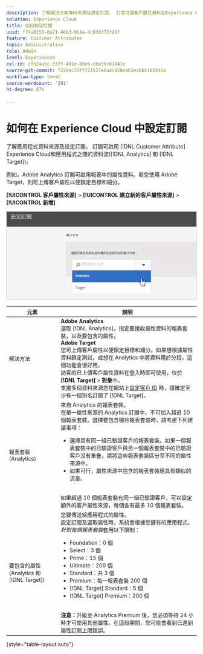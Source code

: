 ```yaml
---
description: 了解解決方案資料來源及設定訂閱。 訂閱可讓客戶屬性資料在Experience Cloud和應用程式（Analytics和Target）之間流動。
solution: Experience Cloud
title: 如何設定訂閱
uuid: f74a8155-0a21-46b3-9b1e-4c838f72f24f
feature: Customer Attributes
topic: Administration
role: Admin
level: Experienced
exl-id: cfa2aa5c-337f-401e-80eb-cbe36cb1d41e
source-git-commit: f229ec33ff721527e6a4c920ea63eabb4102935a
workflow-type: tm+mt
source-wordcount: '391'
ht-degree: 87%

---
```


# 如何在 Experience Cloud 中設定訂閱

了解應用程式資料來源及設定訂閱。 訂閱可啟用 [!DNL Customer Attribute] Experience Cloud和應用程式之間的資料流([!DNL Analytics] 和 [!DNL Target])。

例如，Adobe Analytics 訂閱可啟用報表中的屬性資料。若您使用 Adobe Target，則可上傳客戶屬性以便鎖定目標和細分。

**[!UICONTROL 客戶屬性來源]** > **[!UICONTROL 建立新的客戶屬性來源]** > **[!UICONTROL 新增]**

![在 Experience Cloud 中設定訂閱](assets/configure_subscription_page.png)

| 元素 | 說明 |
|--- |--- |
| 解決方法 | **Adobe Analytics**<br>&#x200B;選取 [!DNL Analytics]，指定要接收屬性資料的報表套裝，以及要包含的屬性。<br>**Adobe Target**<br>&#x200B;您可上傳客戶屬性以便鎖定目標和細分。如果想根據屬性資料鎖定測試，或想在 Analytics 中將資料用於分段，這個功能會很好用。<br>訪客的已上傳客戶屬性資料在登入時即可使用，位於 **[!DNL Target]** > **對象**&#x200B;中。<br>支援多個資料來源您在網站上[設定客戶 ID](core-services.md) 時，請確定至少有一個別名訂閱了 [!DNL Target]。 |
| 報表套裝 (Analytics) | 來自 Analytics 的報表套裝。<br>在單一屬性來源的 Analytics 訂閱中，不可加入超過 10 個報表套裝。選擇要包含哪些報表套裝時，請考慮下列建議事項：<ul><li>選擇具有同一組已驗證客戶的報表套裝。如果一個報表套裝中的已驗證客戶與另一個報表套裝中的已驗證客戶沒有重疊，請將這些報表套裝區分至不同的屬性來源中。</li><li>如果可行，屬性來源中包含的報表套裝應具有類似的流量。</li></ul><br>如果超過 10 個報表套裝有同一組已驗證客戶，可以設定額外的客戶屬性來源，每個各有最多 10 個報表套裝。 |
| 要包含的屬性 (Analytics 和 [!DNL Target]) | 您要傳送給應用程式的屬性。 <br>設定訂閱及選取屬性時，系統會根據您擁有的應用程式，_針對每個報表套裝_&#x200B;套用以下限制：<ul><li>Foundation：0 個</li><li>Select：3 個</li><li>Prime：15 個</li><li>Ultimate：200 個</li><li>Standard：共 3 個</li><li>Premium：每一報表套裝 200 個</li><li>[!DNL Target] Standard：5 個</li><li>[!DNL Target] Premium：200 個</li></ul><br>**注意：**&#x200B;升級至 Analytics Premium 後，您必須等待 24 小時才可使用其他屬性。在這段期間，您可能會看到已達到屬性訂閱上限錯誤。 |

{style="table-layout:auto"}
